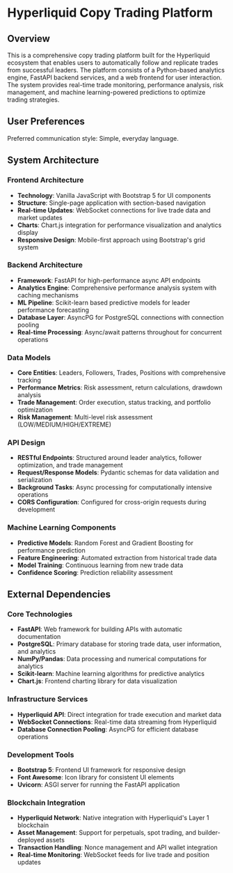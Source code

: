 # Hyperliquid Copy Trading Platform

## Overview

This is a comprehensive copy trading platform built for the Hyperliquid ecosystem that enables users to automatically follow and replicate trades from successful leaders. The platform consists of a Python-based analytics engine, FastAPI backend services, and a web frontend for user interaction. The system provides real-time trade monitoring, performance analysis, risk management, and machine learning-powered predictions to optimize trading strategies.

## User Preferences

Preferred communication style: Simple, everyday language.

## System Architecture

### Frontend Architecture
- **Technology**: Vanilla JavaScript with Bootstrap 5 for UI components
- **Structure**: Single-page application with section-based navigation
- **Real-time Updates**: WebSocket connections for live trade data and market updates
- **Charts**: Chart.js integration for performance visualization and analytics display
- **Responsive Design**: Mobile-first approach using Bootstrap's grid system

### Backend Architecture
- **Framework**: FastAPI for high-performance async API endpoints
- **Analytics Engine**: Comprehensive performance analysis system with caching mechanisms
- **ML Pipeline**: Scikit-learn based predictive models for leader performance forecasting
- **Database Layer**: AsyncPG for PostgreSQL connections with connection pooling
- **Real-time Processing**: Async/await patterns throughout for concurrent operations

### Data Models
- **Core Entities**: Leaders, Followers, Trades, Positions with comprehensive tracking
- **Performance Metrics**: Risk assessment, return calculations, drawdown analysis
- **Trade Management**: Order execution, status tracking, and portfolio optimization
- **Risk Management**: Multi-level risk assessment (LOW/MEDIUM/HIGH/EXTREME)

### API Design
- **RESTful Endpoints**: Structured around leader analytics, follower optimization, and trade management
- **Request/Response Models**: Pydantic schemas for data validation and serialization
- **Background Tasks**: Async processing for computationally intensive operations
- **CORS Configuration**: Configured for cross-origin requests during development

### Machine Learning Components
- **Predictive Models**: Random Forest and Gradient Boosting for performance prediction
- **Feature Engineering**: Automated extraction from historical trade data
- **Model Training**: Continuous learning from new trade data
- **Confidence Scoring**: Prediction reliability assessment

## External Dependencies

### Core Technologies
- **FastAPI**: Web framework for building APIs with automatic documentation
- **PostgreSQL**: Primary database for storing trade data, user information, and analytics
- **NumPy/Pandas**: Data processing and numerical computations for analytics
- **Scikit-learn**: Machine learning algorithms for predictive analytics
- **Chart.js**: Frontend charting library for data visualization

### Infrastructure Services
- **Hyperliquid API**: Direct integration for trade execution and market data
- **WebSocket Connections**: Real-time data streaming from Hyperliquid
- **Database Connection Pooling**: AsyncPG for efficient database operations

### Development Tools
- **Bootstrap 5**: Frontend UI framework for responsive design
- **Font Awesome**: Icon library for consistent UI elements
- **Uvicorn**: ASGI server for running the FastAPI application

### Blockchain Integration
- **Hyperliquid Network**: Native integration with Hyperliquid's Layer 1 blockchain
- **Asset Management**: Support for perpetuals, spot trading, and builder-deployed assets
- **Transaction Handling**: Nonce management and API wallet integration
- **Real-time Monitoring**: WebSocket feeds for live trade and position updates